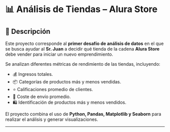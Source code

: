 # 📊 Análisis de Tiendas – Alura Store

## 📌 Descripción
Este proyecto corresponde al **primer desafío de análisis de datos** en el que se busca ayudar al **Sr. Juan** a decidir qué tienda de la cadena **Alura Store** debe vender para iniciar un nuevo emprendimiento.

Se analizan diferentes métricas de rendimiento de las tiendas, incluyendo:
- 💰 Ingresos totales.
- 📦 Categorías de productos más y menos vendidas.
- ⭐ Calificaciones promedio de clientes.
- 🚚 Coste de envío promedio.
- 🛍️ Identificación de productos más y menos vendidos.

El proyecto combina el uso de **Python, Pandas, Matplotlib y Seaborn** para realizar el análisis y generar visualizaciones.

---

